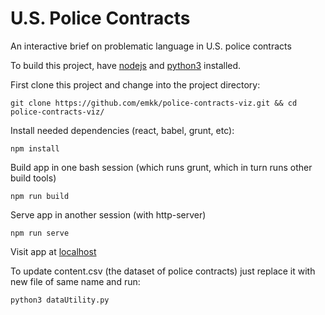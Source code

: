 # U.S. Police Contracts
An interactive brief on problematic language in U.S. police contracts

To build this project, have [nodejs](https://nodejs.org) and [python3](https://www.python.org/download/releases/3.0/) installed.

First clone this project and change into the project directory:

`git clone https://github.com/emkk/police-contracts-viz.git && cd police-contracts-viz/`

Install needed dependencies (react, babel, grunt, etc):

`npm install`

Build app in one bash session (which runs grunt, which in turn runs other build tools)

`npm run build`

Serve app in another session (with http-server)

`npm run serve`

Visit app at [localhost](http://localhost:8080)

To update content.csv (the dataset of police contracts) just replace it with new file of same name and run:

`python3 dataUtility.py`
